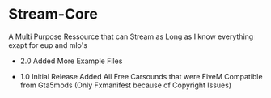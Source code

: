 # Stream-Core
A Multi Purpose Ressource that can Stream as Long as I know everything exapt for eup and mlo's 

- 2.0
Added More Example Files

- 1.0
Initial Release
Added All Free Carsounds that were FiveM Compatible from Gta5mods (Only Fxmanifest because of Copyright Issues)
